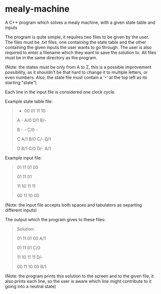 # mealy-machine
A C++ program which solves a mealy machine, with a given state table and inputs

The program is quite simple, it requires two files to be given by the user. The files must be .txt files, one containing the state table and the other containing the given inputs the user wants to go through. The user is also required to enter a filename which they want to save the solution to. All files must be in the same directory as the program.

(Note: the states must be only from A to Z, this is a possible improvement possibility, as it shouldn't be that hard to change it to multiple letters, or even numbers. Also, the state file must contain a '-' at the top left as its starting "state")

Each line in the input file is considered one clock cycle.

Example state table file:
> -	00	01	11	10
> 
> A	-	  A/0	D/1	B/-
> 
> B	-	  -	  C/0	 -
> 
> C	A/1	B/0	C/-	D/1
> 
> D	B/1	C/0	D/-	A/1

Example input file:
> 01 11 01 00
> 
> 01	11 01
> 
> 11 10	11	11
> 
> 00 11	10 00

(Note: the input file accepts both spaces and tabulators as separting different inputs)

The output which the program gives to these files:
> Solution: 
> 
> 01 11 01 00          A/1
> 
> 01 11 01          C/0
> 
> 11 10 11 11          D/-
> 
> 00 11 10 00          B/1 

(Note: the program prints this solution to the screen and to the given file, it also prints each line, so the user is aware which line might contribute to it going into a neutral state)
